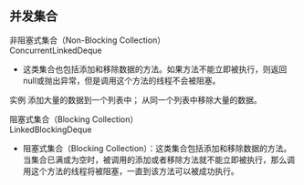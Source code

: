 ## 并发集合
非阻塞式集合（Non-Blocking Collection）   
ConcurrentLinkedDeque
 * 这类集合也包括添加和移除数据的方法。如果方法不能立即被执行，则返回null或抛出异常，但是调用这个方法的线程不会被阻塞。

实例
添加大量的数据到一个列表中；
从同一个列表中移除大量的数据。

阻塞式集合（Blocking Collection）   
LinkedBlockingDeque
 * 阻塞式集合（Blocking Collection）：这类集合包括添加和移除数据的方法。当集合已满或为空时，被调用的添加或者移除方法就不能立即被执行，那么调用这个方法的线程将被阻塞，一直到该方法可以被成功执行。

